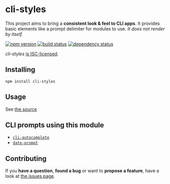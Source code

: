 # cli-styles

This project aims to bring a **consistent look & feel to CLI apps**. It provides basic elements like a prompt delimiter for modules to use. *It does not render by itself.*

[![npm version](https://img.shields.io/npm/v/cli-styles.svg)](https://www.npmjs.com/package/cli-styles)
[![build status](https://img.shields.io/travis/derhuerst/cli-styles.svg)](https://travis-ci.org/derhuerst/cli-styles)
[![dependency status](https://img.shields.io/david/derhuerst/cli-styles.svg)](https://david-dm.org/derhuerst/cli-styles#info=dependencies)

*cli-styles* [is ISC-licensed](license.md).


## Installing

```
npm install cli-styles
```


## Usage

See [the source](index.js)


## CLI prompts using this module

- [`cli-autocomplete`](https://github.com/derhuerst/cli-autocomplete)
- [`date-prompt`](https://github.com/derhuerst/date-prompt)


## Contributing

If you **have a question**, **found a bug** or want to **propose a feature**, have a look at [the issues page](https://github.com/derhuerst/cli-styles/issues).
